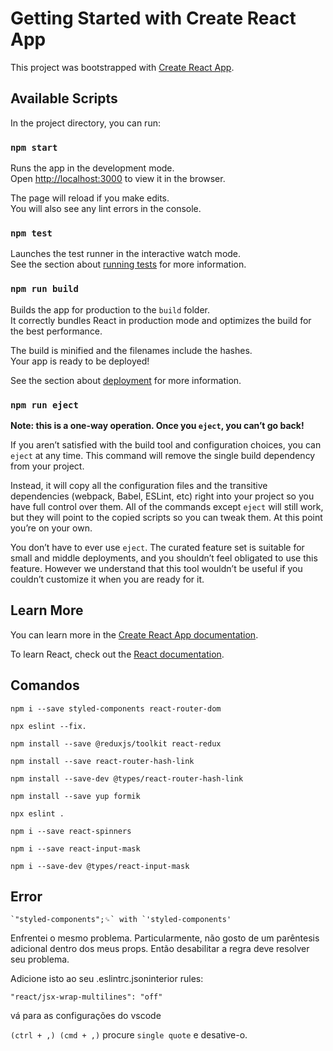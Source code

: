 # Getting Started with Create React App

This project was bootstrapped with [Create React App](https://github.com/facebook/create-react-app).

## Available Scripts

In the project directory, you can run:

### `npm start`

Runs the app in the development mode.\
Open [http://localhost:3000](http://localhost:3000) to view it in the browser.

The page will reload if you make edits.\
You will also see any lint errors in the console.

### `npm test`

Launches the test runner in the interactive watch mode.\
See the section about [running tests](https://facebook.github.io/create-react-app/docs/running-tests) for more information.

### `npm run build`

Builds the app for production to the `build` folder.\
It correctly bundles React in production mode and optimizes the build for the best performance.

The build is minified and the filenames include the hashes.\
Your app is ready to be deployed!

See the section about [deployment](https://facebook.github.io/create-react-app/docs/deployment) for more information.

### `npm run eject`

**Note: this is a one-way operation. Once you `eject`, you can’t go back!**

If you aren’t satisfied with the build tool and configuration choices, you can `eject` at any time. This command will remove the single build dependency from your project.

Instead, it will copy all the configuration files and the transitive dependencies (webpack, Babel, ESLint, etc) right into your project so you have full control over them. All of the commands except `eject` will still work, but they will point to the copied scripts so you can tweak them. At this point you’re on your own.

You don’t have to ever use `eject`. The curated feature set is suitable for small and middle deployments, and you shouldn’t feel obligated to use this feature. However we understand that this tool wouldn’t be useful if you couldn’t customize it when you are ready for it.

## Learn More

You can learn more in the [Create React App documentation](https://facebook.github.io/create-react-app/docs/getting-started).

To learn React, check out the [React documentation](https://reactjs.org/).


## Comandos

``npm i --save styled-components react-router-dom``

``npx eslint --fix.``

``npm install --save @reduxjs/toolkit react-redux``

``npm install --save react-router-hash-link``

``npm install --save-dev @types/react-router-hash-link``

``npm install --save yup formik``

``npx eslint .``

``npm i --save react-spinners``

``npm i --save react-input-mask``

``npm i --save-dev @types/react-input-mask``

## Error

`` `"styled-components";␍` with `'styled-components'  ``

Enfrentei o mesmo problema. Particularmente, não gosto de um parêntesis adicional dentro dos meus props. Então desabilitar a regra deve resolver seu problema.

Adicione isto ao seu .eslintrc.jsoninterior rules:

`` "react/jsx-wrap-multilines": "off" ``

vá para as configurações do vscode

`(ctrl + ,) (cmd + ,)` procure `single quote` e desative-o.
